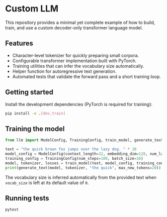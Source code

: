 # Custom LLM

This repository provides a minimal yet complete example of how to build, train, and use a custom decoder-only transformer language model.

## Features

- Character-level tokenizer for quickly preparing small corpora.
- Configurable transformer implementation built with PyTorch.
- Training utilities that can infer the vocabulary size automatically.
- Helper function for autoregressive text generation.
- Automated tests that validate the forward pass and a short training loop.

## Getting started

Install the development dependencies (PyTorch is required for training):

```bash
pip install -e .[dev,train]
```

## Training the model

```python
from llm import ModelConfig, TrainingConfig, train_model, generate_text

text = "the quick brown fox jumps over the lazy dog. " * 10
model_config = ModelConfig(context_length=32, embedding_dim=128, num_layers=2, num_heads=4)
training_config = TrainingConfig(num_steps=100, batch_size=16)
model, tokenizer, losses = train_model(text, model_config, training_config)
print(generate_text(model, tokenizer, "the quick", max_new_tokens=20))
```

The vocabulary size is inferred automatically from the provided text when `vocab_size` is left at its default value of `0`.

## Running tests

```bash
pytest
```
